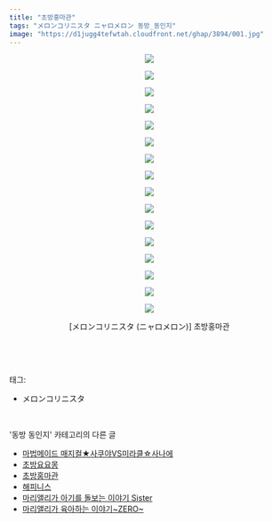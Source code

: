 ```yaml
---
title: "초방홍마관"
tags: "メロンコリニスタ ニャロメロン 동방_동인지"
image: "https://d1jugg4tefwtah.cloudfront.net/ghap/3894/001.jpg"
---
```

<div class="article">
<p style="text-align: center; clear: none; float: none;"><img src="{{ site.imgserver11 }}/ghap/3894/001.jpg"/></p>
<p style="text-align: center; clear: none; float: none;"><img src="{{ site.imgserver11 }}/ghap/3894/002.jpg"/></p>
<p style="text-align: center; clear: none; float: none;"><img src="{{ site.imgserver11 }}/ghap/3894/003.jpg"/></p>
<p style="text-align: center; clear: none; float: none;"><img src="{{ site.imgserver11 }}/ghap/3894/004.jpg"/></p>
<p style="text-align: center; clear: none; float: none;"><img src="{{ site.imgserver11 }}/ghap/3894/005.jpg"/></p>
<p style="text-align: center; clear: none; float: none;"><img src="{{ site.imgserver11 }}/ghap/3894/006.jpg"/></p>
<p style="text-align: center; clear: none; float: none;"><img src="{{ site.imgserver11 }}/ghap/3894/007.jpg"/></p>
<p style="text-align: center; clear: none; float: none;"><img src="{{ site.imgserver11 }}/ghap/3894/008.jpg"/></p>
<p style="text-align: center; clear: none; float: none;"><img src="{{ site.imgserver11 }}/ghap/3894/009.jpg"/></p>
<p style="text-align: center; clear: none; float: none;"><img src="{{ site.imgserver11 }}/ghap/3894/010.jpg"/></p>
<p style="text-align: center; clear: none; float: none;"><img src="{{ site.imgserver11 }}/ghap/3894/011.jpg"/></p>
<p style="text-align: center; clear: none; float: none;"><img src="{{ site.imgserver11 }}/ghap/3894/012.jpg"/></p>
<p style="text-align: center; clear: none; float: none;"><img src="{{ site.imgserver11 }}/ghap/3894/013.jpg"/></p>
<p style="text-align: center; clear: none; float: none;"><img src="{{ site.imgserver11 }}/ghap/3894/014.jpg"/></p>
<p style="text-align: center; clear: none; float: none;"><img src="{{ site.imgserver11 }}/ghap/3894/015.jpg"/></p>
<p style="text-align: center; clear: none; float: none;"><img src="{{ site.imgserver11 }}/ghap/3894/016.jpg"/></p>
<p style="text-align: center; clear: none; float: none;">[メロンコリニスタ (ニャロメロン)] 초방홍마관</p>
<p><br/></p>
</div><br/>
<div class="tagTrail">
<p>태그: </p>
<ul>
<li>メロンコリニスタ</li>
</ul>
</div><br/>
<div class="another">
<p>'동방 동인지' 카테고리의 다른 글</p>
<ul>
<li><a href="/ghap_3902">마법메이드 매지컬★사쿠야VS미라클☆사나에</a></li>
<li><a href="/ghap_3895">초방요요몽</a></li>
<li><a href="/ghap_3894">초방홍마관</a></li>
<li><a href="/ghap_3892">해피니스</a></li>
<li><a href="/ghap_3891">마리앨리가 아기를 돌보는 이야기 Sister</a></li>
<li><a href="/ghap_3890">마리앨리가 육아하는 이야기~ZERO~</a></li>
</ul>
</div><br/>
<div class="cb_module cb_fluid">
<div class="cb_wrt cb_profile">
</div><!-- commentList close -->
</div><br/>
